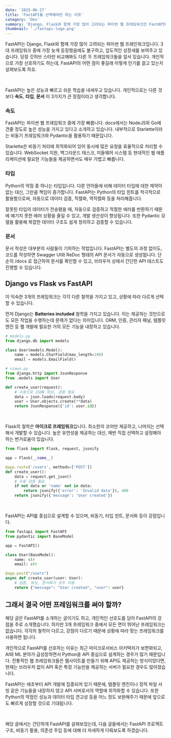 ```yaml
---
date: '2025-06-27'
title: 'FastAPI를 선택해야만 하는 이유'
category: 'Dev'
summary: 'Django, Flask와 함께 가장 많이 고려되는 파이썬 웹 프레임워크인 FastAPI에 대해 알아봅니다.'
thumbnail: './fastapi-logo.png'
---
```



FastAPI는 Django, Flask와 함께 가장 많이 고려되는 파이썬 웹 프레인워크입니다. 3대 프레임워크 중에 가장 늦게 등장했음에도 불구하고, 압도적인 성장세를 보여주고 있습니다. 당장 깃허브 스타만 비교해봐도 다른 두 프레임워크들을 앞서 있습니다. 개인적으로 가장 선호하기도 하는데, FastAPI의 어떤 점이 좋길래 이렇게 인기를 끌고 있는지 살펴보도록 하죠.

<br>

FastAPI는 높은 성능과 빠르고 쉬운 학습을 내세우고 있습니다. 개인적으로는 다른 것보다 **속도**, **타입**, **문서** 이 3가지가 큰 장점이라고 생각합니다.

### 속도
FastAPI는 파이썬 웹 프레임워크 중에 가장 빠릅니다. docs에서는 NodeJS와 Go에 견줄 정도로 높은 성능을 가지고 있다고 소개하고 있습니다. 내부적으로 Starlette이라는 비동기 프레임워크와 Pydantic을 활용하기 때문입니다.

Starlette은 비동기 처리에 최적화되어 있어 동시에 많은 요청을 효율적으로 처리할 수 있습니다. WebSocket 지원, 백그라운드 태스크, 미들웨어 시스템 등 현대적인 웹 애플리케이션에 필요한 기능들을 제공하면서도 매우 가볍고 빠릅니다.

### 타입

Python의 약점 중 하나는 타입입니다. 다른 언어들에 비해 데이터 타입에 대한 제약이 없는 대신, 그만큼 책임이 증가합니다. FastAPI는 Python의 타입 힌트를 적극적으로 활용함으로써, 자동으로 데이터 검증, 직렬화, 역직렬화 등을 처리해줍니다.

잘못된 타입의 데이터가 전송됐을 때, 자동으로 검증하고 적절한 에러를 반환하기 때문에 예기치 못한 에러 상황을 줄일 수 있고, 개발 생산성이 향상됩니다. 또한 Pydantic 모델을 활용해 복잡한 데이터 구조도 쉽게 정의하고 검증할 수 있습니다.

### 문서

문서 작성은 대부분의 사람들이 기피하는 작업입니다. FastAPI는 별도의 과정 없이도, 코드를 작성하면 Swagger UI와 ReDoc 형태의 API 문서가 자동으로 생성됩니다. 단순히 /docs 로 접근하여 문서를 확인할 수 있고, 브라우저 상에서 간단한 API 테스트도 진행할 수 있습니다.

## Django vs Flask vs FastAPI

이 익숙한 3개의 프레임워크는 각각 다른 철학을 가지고 있고, 상황에 따라 다르게 선택할 수 있습니다. 

먼저 Django는 **Batteries included** 철학을 가지고 있습니다. 이는 제공하는 것만으로도 모든 작업을 수행하는데 문제가 없다는 의미입니다. ORM, 인증, 관리자 패널, 템플릿 엔진 등 웹 개발에 필요한 거의 모든 기능을 내장하고 있습니다. 

```python
# models.py
from django.db import models

class User(models.Model):
    name = models.CharField(max_length=100)
    email = models.EmailField()

# views.py
from django.http import JsonResponse
from .models import User

def create_user(request):
    # 수동으로 JSON 파싱, 검증 필요
    data = json.loads(request.body)
    user = User.objects.create(**data)
    return JsonResponse({'id': user.id})
```

<br>

Flask의 철학은 **마이크로 프레임워크**입니다. 최소한의 코어만 제공하고, 나머지는 선택해서 개발할 수 있습니다. 높은 유연성을 제공하는 대신, 매번 직접 선택하고 설정해야 하는 번거로움이 있습니다.

```python
from flask import Flask, request, jsonify

app = Flask(__name__)

@app.route('/users', methods=['POST'])
def create_user():
    data = request.get_json()
    # 수동 검증 필요
    if not data or 'name' not in data:
        return jsonify({'error': 'Invalid data'}), 400
    return jsonify({'message': 'User created'})
```

<br>

FastAPI는 API를 중심으로 설계할 수 있으며, 비동기, 타입 힌트, 문서화 등이 강점입니다.

```python
from fastapi import FastAPI
from pydantic import BaseModel

app = FastAPI()

class User(BaseModel):
    name: str
    email: str

@app.post("/users")
async def create_user(user: User):
    # 검증, 파싱, 문서화가 모두 자동
    return {"message": "User created", "user": user}

```

## 그래서 결국 어떤 프레임워크를 써야 할까?

해당 글은 FastAPI를 소개하는 글이기도 하고, 개인적인 선호도를 담아 FastAPI의 강점을 주로 소개했습니다. 하지만 3개 프레임워크 중에서 모든 면이 뛰어난 프레임워크는 없습니다. 각각의 철학이 다르고, 강점이 다르기 때문에 상황에 따라 맞는 프레임워크를 사용하면 됩니다.

개인적으로 FastAPI를 선호하는 이유는 최근 마이크로서비스 아키텍처가 보편화되고, AI와 ML 분야가 급성장하면서 Python을 API 중심으로 설계하는 경우가 많기 때문입니다. 전통적인 웹 프레임워크들은 웹사이트를 만들기 위해 API도 제공하는 방식이었다면, 현재는 브라우저 없이 API 혹은 특정 기능만을 제공하는 서버가 필요한 경우도 많아졌습니다.

FastAPI는 애초부터 API 개발에 집중되어 있기 때문에, 템플릿 엔진이나 정적 파일 서빙 같은 기능들을 내장하지 않고 API 서버로서의 역할에 최적화할 수 있습니다. 또한 Python의 약점인 성능과 데이터 타입 견고성 등을 어느 정도 보완해주기 때문에 앞으로도 빠르게 성장할 것으로 기대됩니다.

<br>

해당 글에서는 간단하게 FastAPI를 살펴보았는데, 다음 글들에서는 FastAPI 프로젝트 구조, 비동기 활용, 의존성 주입 등에 대해 더 자세하게 다뤄보도록 하겠습니다.